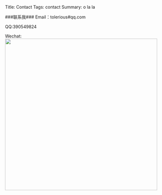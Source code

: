 Title: Contact
Tags: contact
Summary: o la la


###联系我###
Email：tolerious#qq.com

QQ:390549824

Wechat:
<img style="width=500px;height:500px" src="http://ww4.sinaimg.cn/mw690/a036a21agw1f0mmbc1z9kj20iq0owtaq.jpg">
